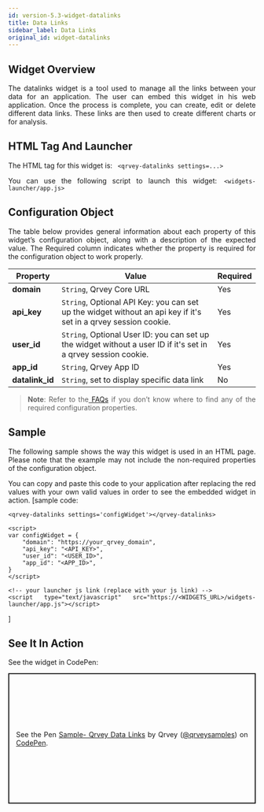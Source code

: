 ```yaml
---
id: version-5.3-widget-datalinks
title: Data Links
sidebar_label: Data Links
original_id: widget-datalinks
---
```

<div style="text-align: justify">

## Widget Overview
The datalinks widget is a tool used to manage all the links between your data for an application. The user can embed this widget in his web application. Once the process is complete, you can create, edit or delete different data links. These links are then used to create different charts or for analysis. 

## HTML Tag And Launcher
The HTML tag for this widget is: ```
<qrvey-datalinks settings=...>```

You can use the following script to launch this widget:```
<widgets-launcher/app.js>```

## Configuration Object
The table below provides general information about each property of this widget’s configuration object, along with a description of the expected value. The Required column indicates whether the property is required for the configuration object to work properly.


| **Property** | **Value** | **Required** |
| --- | --- | --- |
| **domain** | `String`, Qrvey Core URL | Yes |
|**api_key** | `String`, Optional API Key: you can set up the widget without an api key if it's set in a qrvey session cookie. | Yes |
|**user_id**| `String`, Optional User ID: you can set up the widget without a user ID if it's set in a qrvey session cookie. | Yes  |
| **app_id** | `String`, Qrvey App ID | Yes |
| **datalink_id** | `String`, set to display specific data link | No |

> **Note**: Refer to the<a href="docs/faqs/faqs-intro/"> FAQs</a> if you don’t know where to find any of the required configuration properties. 


## Sample

The following sample shows the way this widget is used in an HTML page. Please note that the example may not include the non-required properties of the configuration object. 

You can copy and paste this code to your application after replacing the red values with your own valid values in order to see the embedded widget in action.
[sample code:
```
<qrvey-datalinks settings='configWidget'></qrvey-datalinks>
```
```
<script>
var configWidget = {
    "domain": "https://your_qrvey_domain",
    "api_key": "<API_KEY>",
    "user_id": "<USER_ID>",
    "app_id": "<APP_ID>",
}
</script>
```
```
<!-- your launcher js link (replace with your js link) -->
<script type="text/javascript" src="https://<WIDGETS_URL>/widgets-launcher/app.js"></script>
```
]

## See It In Action
See the widget in CodePen:
    <p class="codepen" data-height="838" data-theme-id="light" data-default-tab="result" data-user="qrveysamples" data-slug-hash="rNemxVb" style="height: 265px; box-sizing: border-box; display: flex; align-items: center; justify-content: center; border: 2px solid; margin: 1em 0; padding: 1em;" data-pen-title="Sample- Qrvey Data Links">
        <span>See the Pen <a href="https://codepen.io/qrveysamples/pen/rNemxVb">
        Sample- Qrvey Data Links</a> by Qrvey (<a href="https://codepen.io/qrveysamples">@qrveysamples</a>)
        on <a href="https://codepen.io">CodePen</a>.</span>
      </p>
      <script async src="https://static.codepen.io/assets/embed/ei.js"></script>
